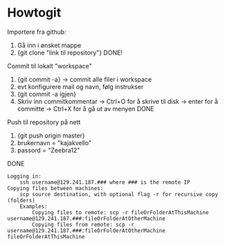# Howtogit

Importere fra github:

1. Gå inn i ønsket mappe
2. {git clone "link til repository"}
DONE!


Commit til lokalt "workspace"

1. {git commit -a}  -> commit alle filer i workspace
2. evt konfigurere mail og navn, følg instrukser
3. {git commit -a igjen}
4. Skriv inn commitkommentar -> Ctrl+O for å skrive til disk -> enter for å committe -> Ctrl+X for å gå ut av menyen
DONE

Push til repository på nett

1. {git push origin master}
2. brukernavn = "kajakvello"
3. passord = "Zeebra12"

DONE





    Logging in:
        ssh username@129.241.187.### where ### is the remote IP
    Copying files between machines:
        scp source destination, with optional flag -r for recursive copy (folders)
        Examples:
            Copying files to remote: scp -r fileOrFolderAtThisMachine username@129.241.187.###:fileOrFolderAtOtherMachine
            Copying files from remote: scp -r username@129.241.187.###:fileOrFolderAtOtherMachine fileOrFolderAtThisMachine
